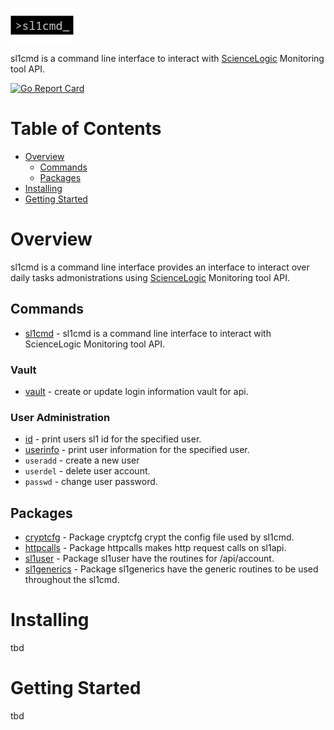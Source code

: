 ![](docs/logo/logo.png)

sl1cmd is a command line interface to interact with [ScienceLogic](https://sciencelogic.com/product/technologies/compute) Monitoring tool API.


[![Go Report Card](https://goreportcard.com/badge/github.com/marco-ostaska/sl1cmd)](https://goreportcard.com/report/github.com/marco-ostaska/sl1cmd)

# Table of Contents

- [Overview](#overview)
  - [Commands](#commands)
  - [Packages](#packages)
- [Installing](#intalling)
- [Getting Started](#getting-started)


# Overview

sl1cmd is a command line interface provides an interface to interact over daily tasks admonistrations using [ScienceLogic](https://sciencelogic.com/product/technologies/compute) Monitoring tool API.

## Commands

- [sl1cmd](docs/cmd/sl1cmd.md) - sl1cmd is a command line interface to interact with ScienceLogic Monitoring tool API.

### Vault
- [vault](docs/cmd/sl1cmd_vault.md) - create or update login information vault for api.

### User Administration
- [id](docs/cmd/sl1cmd_id.md) - print users sl1 id for the specified user.
- [userinfo](docs/cmd/sl1cmd_userinfo.md) - print user information for the specified user.
- `useradd` -  create a new user
- `userdel` - delete user account.
- `passwd` - change user password.

## Packages

- [cryptcfg](docs/pkg/cryptcfg.md) - Package cryptcfg crypt the config file used by sl1cmd.
- [httpcalls](docs/pkg/httpcalls.md) - Package httpcalls makes http request calls on sl1api.
- [sl1user](docs/pkg/sl1user.md) - Package sl1user have the routines for /api/account.
- [sl1generics](docs/pkg/sl1generics.md) - Package sl1generics have the generic routines to be used throughout the sl1cmd.

# Installing

tbd

# Getting Started

tbd


 

    


